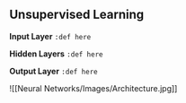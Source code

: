 ## Unsupervised Learning

**Input Layer**
`:def here`

**Hidden Layers**
`:def here`

**Output Layer**
`:def here`

![[Neural Networks/Images/Architecture.jpg]]

